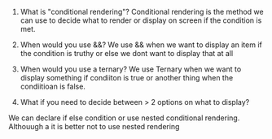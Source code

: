 1. What is "conditional rendering"?
   Conditional rendering is the method we can use to decide what to render or display on screen if the condition is met.

2. When would you use &&?
   We use && when we want to display an item if the condition is truthy or else we dont want to display that at all

3. When would you use a ternary?
   We use Ternary when we want to display something if condiiton is true or another thing when the condiitioan is false.

4. What if you need to decide between > 2 options on
   what to display?

We can declare if else condition or use nested conditional rendering.
Althouugh a it is better not to use nested rendering
